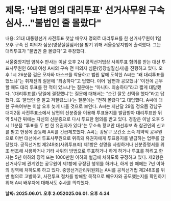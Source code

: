 # **제목: '남편 명의 대리투표' 선거사무원 구속심사…"불법인 줄 몰랐다"**

  내용: 21대 대통령선거 사전투표 첫날 배우자 명의로 대리투표를 한 선거사무원이 1일 오후 구속 전 피의자 심문(영장실질심사)을 받기 위해 서울중앙지법에 출석했다. 그는 대리투표가 "불법인 줄 몰랐다"고 주장했다.         
	
	
	
		
			
				
				
				
			
		
	
	

  서울중앙지법 염혜수 판사는 이날 오후 2시 공직선거법상 사위투표 혐의를 받는 대선 투표사무원인 60대 여성 A씨의 구속 전 피의자 심문(영장실질심사)을 진행하고 있다.           오후 1시 26분쯤 검은 모자와 마스크를 착용하고 법원 앞에 도착한 A씨는 “왜 대리투표를 했느냐”는 취재진의 질문에 “죄송하다”고 답했다.           이어 ‘남편과 공모했냐’  ‘이전에 근무할 때도 대리 투표를 한 적이 있느냐’는 질문에는 “아니다. 죄송하다”라고 짧게 대답했다.  ‘(대리투표를) 당일에 결정했냐’는 질문에 대해서는 “순간 잘못 선택을 했다”라고 답했다.           또 ‘불법인 줄 알고 저질렀느냐’는 질문에는 “전혀 몰랐다”고 대답했다.             A씨에 대한 구속여부는 이날 오후 늦게 나올 것으로 보인다.                                                                                                                             A씨는 지난달 29일 정오쯤 강남구 대치2동 사전투표소에서 남편의 신분증을 이용해 투표용지를 발급받아 대리투표한 뒤 약 5시간 뒤에는 자신의 신분증으로 다시 투표한 혐의를 받고 있다.             경찰은 이날 오후 5시 11분쯤 “투표를 두 번 한 유권자가 있다”는 무소속 황교안 대선후보 측 참관인의 신고를 받고 현장에 출동해 A씨를 긴급체포했다.           A씨는 강남구 보건소 소속 계약직 공무원으로 이번 대선에서 투표사무원으로 위촉돼 유권자에게 투표용지를 발급하는 업무를 담당했다.           공직선거법 제249조(사위투표죄) 제1항은 성명을 사칭하거나 신분증명서를 위조·변조해 사용하거나 기타 사위의 방법으로 투표하거나 하게 하거나 투표를 하려고 한 자는 5년 이하의 징역 또는 1000만원 이하의 벌금에 처하도록 규정하고 있다. 제2항은 선거사무에 관계있는 공무원이 제1항에 규정된 행위를 하거나, 하게 한 때에는 7년 이하의 징역에 처하도록 하고 있다.           중앙선거관리위원회는 A씨를 공직선거법 제248조를 위반 혐의로 고발하고, 사전투표 절차를 방해할 목적으로 배우자와 공모했는지를 확인하기 위해 A씨 배우자에 대해서도 수사를 의뢰했다.

  **날짜: 2025.06.01. 오후 2:052025.06.01. 오후 4:34**